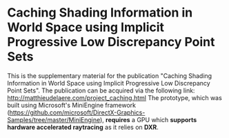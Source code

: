 # Caching Shading Information in World Space using Implicit Progressive Low Discrepancy Point Sets
This is the supplementary material for the publication "Caching Shading Information in World Space using Implicit Progressive Low Discrepancy Point Sets". The publication can be acquired via the following link: http://matthieudelaere.com/project_caching.html
The prototype, which was built using Microsoft's MiniEngine framework (https://github.com/microsoft/DirectX-Graphics-Samples/tree/master/MiniEngine), **requires** a GPU which **supports hardware accelerated raytracing** as it relies on **DXR**. 

